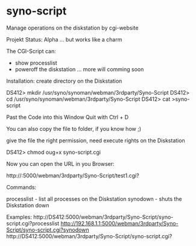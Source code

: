 syno-script
===========

Manage operations on the diskstation by cgi-website 

Projekt Status: Alpha ... but works like a charm

The CGI-Script can:
- show processlist 
- poweroff the diskstation
... more will comming soon

Installation:
create directory on the Diskstation

DS412> mkdir /usr/syno/synoman/webman/3rdparty/Syno-Script
DS412> cd /usr/syno/synoman/webman/3rdparty/Syno-Script
DS412> cat >syno-script

Past the Code into this Window
Quit with Ctrl + D

You can also copy the file to folder, if you know how ;)

give the file the right permission, need execute rights on the Diskstation

DS412> chmod oug+x syno-script.cgi

Now you can open the URL in you Browser:

http://<yourDS>:5000/webman/3rdparty/Syno-Script/test1.cgi?<command>

Commands:

processlist - list all processes on the Diskstation
synodown - shuts the Diskstation down


Examples:
http://DS412:5000/webman/3rdparty/Syno-Script/syno-script.cgi?processlist
http://192.168.1.1:5000/webman/3rdparty/Syno-Script/syno-script.cgi?synodown
http://DS412:5000/webman/3rdparty/Syno-Script/syno-script.cgi?<command>

